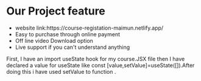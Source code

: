 

<h1>Our Project feature</h1>
<ul> 
<li>website link:https://course-registation-maimun.netlify.app/</li>
<li>Easy to purchase through online payment</li>
<li>Off line video Download option</li>
<li>Live support if you can't understand anything </li>

</ul>

<p>
First, I have an import useState hook for my course.JSX file then I have declared a value for useState like const [value,setValue]=useState([]).After doing this i have used setValue to function .
</p>
